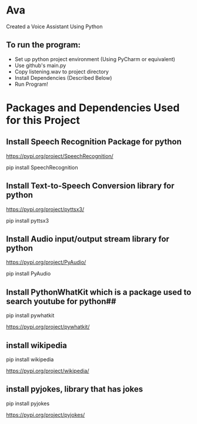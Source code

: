 # Ava
Created a Voice Assistant Using Python

## To run the program: ## 
- Set up python project environment (Using PyCharm or equivalent)
- Use github's main.py
- Copy listening.wav to project directory
- Install Dependencies (Described Below)
- Run Program!

#   Packages and Dependencies Used for this Project   #

## Install Speech Recognition Package for python ##

https://pypi.org/project/SpeechRecognition/

pip install SpeechRecognition


## Install Text-to-Speech Conversion library for python ##

https://pypi.org/project/pyttsx3/

pip install pyttsx3


## Install Audio input/output stream library for python ##

https://pypi.org/project/PyAudio/

pip install PyAudio


## Install PythonWhatKit which is a package used to search youtube for python##

pip install pywhatkit

https://pypi.org/project/pywhatkit/


## install wikipedia ##

pip install wikipedia

https://pypi.org/project/wikipedia/



## install pyjokes, library that has jokes ##

pip install pyjokes

https://pypi.org/project/pyjokes/

